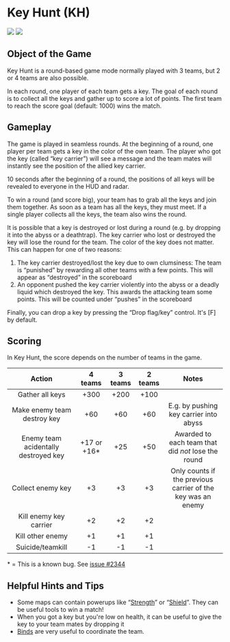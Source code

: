 Key Hunt (KH)
=============

![](http://pics.nexuizninjaz.com/images/6498jb823699s0xkz726.jpg)
![](http://pics.nexuizninjaz.com/images/wwkcbz3r5gtyuhwi.jpg)

Object of the Game
------------------

Key Hunt is a round-based game mode normally played with 3 teams, but 2 or 4 teams are also possible.

In each round, one player of each team gets a key. The goal of each round is to collect all the keys and gather up to score a lot of points. The first team to reach the score goal (default: 1000) wins the match.

Gameplay
--------
The game is played in seamless rounds. At the beginning of a round, one player per team gets a key in the color of the own team. The player who got the key (called “key carrier”) will see a message and the team mates will instantly see the position of the allied key carrier.

10 seconds after the beginning of a round, the positions of all keys will be revealed to everyone in the HUD and radar.

To win a round (and score big), your team has to grab all the keys and join them together. As soon as a team has all the keys, they must meet. If a single player collects all the keys, the team also wins the round.

It is possible that a key is destroyed or lost during a round (e.g. by dropping it into the abyss or a deathtrap). The key carrier who lost or destroyed the key will lose the round for the team. The color of the key does not matter. This can happen for one of two reasons:

1. The key carrier destroyed/lost the key due to own clumsiness: The team is “punished” by rewarding all other teams with a few points. This will appear as “destroyed” in the scoreboard
2. An opponent pushed the key carrier violently into the abyss or a deadly liquid which destroyed the key. This awards the attacking team some points. This will be counted under “pushes” in the scoreboard

Finally, you can drop a key by pressing the “Drop flag/key” control. It's [F] by default.

Scoring
-------

In Key Hunt, the score depends on the number of teams in the game.

| Action                                | 4 teams       | 3 teams | 2 teams | Notes                                              |
|:-------------------------------------:|:-------------:|:-------:|:-------:|:--------------------------------------------------:|
| Gather all keys                       | +300          | +200    | +100    |                                                    |
| Make enemy team destroy key           | +60           | +60     | +60     | E.g. by pushing key carrier into abyss             |
| Enemy team acidentally destroyed key  | +17 or +16*   | +25     | +50     | Awarded to each team that did *not* lose the round |
| Collect enemy key                     | +3            | +3      | +3      | Only counts if the previous carrier of the key was an enemy |
| Kill enemy key carrier                | +2            | +2      | +2      |                                                    |
| Kill other enemy                      | +1            | +1      | +1      |                                                    |
| Suicide/teamkill                      | -1            | -1      | -1      |                                                    |

\* = This is a known bug. See [issue #2344](https://gitlab.com/xonotic/xonotic-data.pk3dir/issues/2344)

Helpful Hints and Tips
----------------------

- Some maps can contain powerups like “[Strength](Powerups#strength)” or “[Shield](Powerups#shield)”. They can be useful tools to win a match!
- When you got a key but you're low on health, it can be useful to give the key to your team mates by dropping it
- [Binds](Binds) are very useful to coordinate the team.
